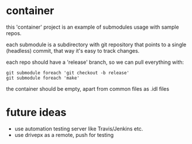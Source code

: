 # container

this 'container' project is an example of submodules usage with sample repos.

each submodule is a subdirectory with git repository that points to a single (headless) commit,
that way it's easy to track changes.

each repo should have a 'release' branch, so we can pull everything with:
	
	git submodule foreach 'git checkout -b release'
	git submodule foreach 'make'

the container should be empty, apart from common files as .idl files

# future ideas

* use automation testing server like Travis/Jenkins etc.
* use drivepx as a remote, push for testing